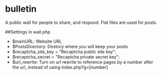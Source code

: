 # bulletin
A public wall for people to share, and respond.
Flat files are used for posts.

##Settings
in wall.php

* $mainURL: Website URL
* $PostsDirectory: Diretory where you will keep your posts
* $recaptcha_site_key = "Recaptcha public site key";
* $recaptcha_secret = "Recaptcha private secret key";
* $url_rewrite: Turn on url rewrite to reference pages by a number after the url, instead of using index.php?g=[number]
